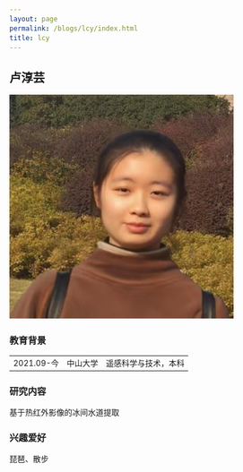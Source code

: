 ```yaml
---
layout: page
permalink: /blogs/lcy/index.html
title: lcy
---
```


## 卢淳芸

<img src="/blogs/team_members.assets/luchunyun1.png">

### 教育背景

<table class="table_md">
  <tr>
    <td>2021.09-今</td>
    <td>中山大学</td>
    <td>遥感科学与技术，本科</td>
  </tr>
</table>

### 研究内容
基于热红外影像的冰间水道提取

### 兴趣爱好
琵琶、散步